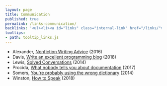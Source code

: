 ```yaml
---
layout: page
title: Communication
published: true
permalink: /links-communication/
backlinks: '<ul><li><a id="links" class="internal-link" href="/links/">Links</a></li></ul>'
tooltips: 
- path: tooltip_links.js
---
```


* Alexander, [Nonfiction Writing Advice](https://slatestarcodex.com/2016/02/20/writing-advice/) (2016)
* Davis, [Write an excellent programming blog](https://emptysqua.re/blog/write-an-excellent-programming-blog/) (2018)
* Lewis, [Solved Conversations](https://aaronzlewis.com/blog/2014/06/01/solved-conversations/) (2014)
* Procida, [What nobody tells you about documentation](https://documentation.divio.com/) (2017)
* Somers, [You're probably using the wrong dictionary](https://jsomers.net/blog/dictionary) (2014)
* Winston, [How to Speak](https://ocw.mit.edu/resources/res-tll-005-how-to-speak-january-iap-2018/index.htm) (2018)
